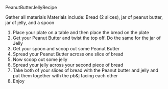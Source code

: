 PeanutButterJellyRecipe

Gather all materials
Materials include: Bread (2 slices), jar of peanut butter, jar of jelly, and a spoon

1. Place your plate on a table and then place the bread on the plate
2. Get your Peanut Butter and twist the top off. Do the same for the jar of Jelly
3. Get your spoon and scoop out some Peanut Butter
4. Spread your Peanut Butter across one slice of bread
5. Now scoop out some jelly
6. Spread your jelly across your second piece of bread
7. Take both of your slices of bread with the Peanut butter and jelly and put them together with the pb&j facing each other
8. Enjoy
